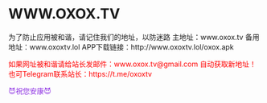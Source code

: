 # WWW.OXOX.TV
<p style="text-align: left;">
<p>为了防止应用被和谐，请记住我们的地址，以防迷路
主地址：www.oxox.tv 
备用地址：www.oxoxtv.lol
APP下载链接：http://www.oxoxtv.lol/oxox.apk</p>
<p><span style="color: rgb(255, 0, 0);">如果网址被和谐请给站长发邮件：www.oxox.tv@gmail.com 自动获取新地址！
也可Telegram联系站长：https://t.me/oxoxtv </span></p>
<p><span style="color: rgb(138, 43, 226);">😈祝您安康😈</span><br></p>
<p></p>
</p>
